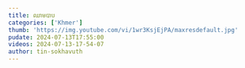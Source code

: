 ```yaml
---
title: ឈាមបាប
categories: ['Khmer']
thumb: 'https://img.youtube.com/vi/1wr3KsjEjPA/maxresdefault.jpg'
pudate: 2024-07-13T17:55:00
videos: 2024-07-13-17-54-07
author: tin-sokhavuth
---
```

